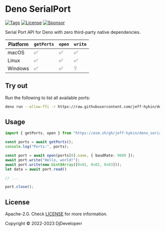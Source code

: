 # Deno SerialPort

[![Tags](https://img.shields.io/github/release/DjDeveloperr/deno_serial)](https://github.com/DjDeveloperr/deno_serial/releases)
[![License](https://img.shields.io/github/license/DjDeveloperr/deno_serial)](https://github.com/DjDeveloperr/deno_serial/blob/master/LICENSE)
[![Sponsor](https://img.shields.io/static/v1?label=Sponsor&message=%E2%9D%A4&logo=GitHub&color=%23fe8e86)](https://github.com/sponsors/DjDeveloperr)

Serial Port API for Deno with zero third-party native dependencies.

| Platform | `getPorts` | `open` |`write` |
| -------- | ---------- | ------ |------ |
| macOS    | ✅         | ✅     | ✅     |
| Linux    | ✅         | ✅     | ✅     |
| Windows  | ✅         | ✅     | ❔     |

## Try out

Run the following to list all available ports:

```sh
deno run --allow-ffi -r https://raw.githubusercontent.com/jeff-hykin/deno_serial/main/examples/print_ports.ts
```

## Usage

```ts
import { getPorts, open } from "https://esm.sh/gh/jeff-hykin/deno_serial/mod.ts";

const ports = await getPorts();
console.log("Ports:", ports);

const port = await open(ports[0].name, { baudRate: 9600 });
await port.write("Hello, world!");
await port.write(new Uint8Array([0x01, 0x02, 0x03]));
let data = await port.read()

// ...

port.close();
```

## License

Apache-2.0. Check [LICENSE](./LICENSE) for more information.

Copyright © 2022-2023 DjDeveloperr
